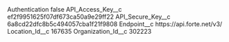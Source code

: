 <?xml version="1.0" encoding="UTF-8"?>
<CustomMetadata xmlns="http://soap.sforce.com/2006/04/metadata" xmlns:xsi="http://www.w3.org/2001/XMLSchema-instance" xmlns:xsd="http://www.w3.org/2001/XMLSchema">
    <label>Authentication</label>
    <protected>false</protected>
    <values>
        <field>API_Access_Key__c</field>
        <value xsi:type="xsd:string">ef2f9951625f07df673ca50a9e29ff22</value>
    </values>
    <values>
        <field>API_Secure_Key__c</field>
        <value xsi:type="xsd:string">6a8cd22dfc8b5c494057cba1f21f9808</value>
    </values>
    <values>
        <field>Endpoint__c</field>
        <value xsi:type="xsd:string">https://api.forte.net/v3/</value>
    </values>
    <values>
        <field>Location_Id__c</field>
        <value xsi:type="xsd:string">167635</value>
    </values>
    <values>
        <field>Organization_Id__c</field>
        <value xsi:type="xsd:string">302223</value>
    </values>
</CustomMetadata>
